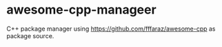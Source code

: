 # awesome-cpp-manageer
C++ package manager using https://github.com/fffaraz/awesome-cpp as package source.
